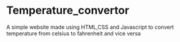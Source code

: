# Temperature_convertor
A simple website made using HTML,CSS and Javascript to convert temperature from celsius to fahrenheit and vice versa 
